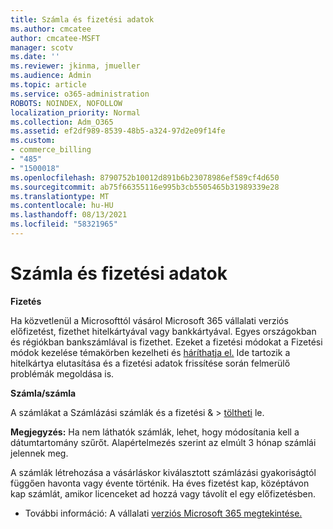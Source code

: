```yaml
---
title: Számla és fizetési adatok
ms.author: cmcatee
author: cmcatee-MSFT
manager: scotv
ms.date: ''
ms.reviewer: jkinma, jmueller
ms.audience: Admin
ms.topic: article
ms.service: o365-administration
ROBOTS: NOINDEX, NOFOLLOW
localization_priority: Normal
ms.collection: Adm_O365
ms.assetid: ef2df989-8539-48b5-a324-97d2e09f14fe
ms.custom:
- commerce_billing
- "485"
- "1500018"
ms.openlocfilehash: 8790752b10012d891b6b23078986ef589cf4d650
ms.sourcegitcommit: ab75f66355116e995b3cb5505465b31989339e28
ms.translationtype: MT
ms.contentlocale: hu-HU
ms.lasthandoff: 08/13/2021
ms.locfileid: "58321965"
---
```

# <a name="invoice-and-payment-information"></a>Számla és fizetési adatok

**Fizetés**

Ha közvetlenül a Microsofttól vásárol Microsoft 365 vállalati verziós előfizetést, fizethet hitelkártyával vagy bankkártyával.  Egyes országokban és régiókban bankszámlával is fizethet.  Ezeket a fizetési módokat a Fizetési módok kezelése témakörben kezelheti és [háríthatja el.](https://docs.microsoft.com/microsoft-365/commerce/billing-and-payments/manage-payment-methods) Ide tartozik a hitelkártya elutasítása és a fizetési adatok frissítése során felmerülő problémák megoldása is.

**Számla/számla**

A számlákat a Számlázási számlák és a fizetési &  >  [töltheti](https://go.microsoft.com/fwlink/p/?linkid=848039) le.  

**Megjegyzés:** Ha nem láthatók számlák, lehet, hogy módosítania kell a dátumtartomány szűrőt.  Alapértelmezés szerint az elmúlt 3 hónap számlái jelennek meg.

A számlák létrehozása a vásárláskor kiválasztott számlázási gyakoriságtól függően havonta vagy évente történik.  Ha éves fizetést kap, középtávon kap számlát, amikor licenceket ad hozzá vagy távolít el egy előfizetésben.

- További információ: A vállalati [verziós Microsoft 365 megtekintése.](https://docs.microsoft.com/microsoft-365/commerce/billing-and-payments/understand-your-invoice2)